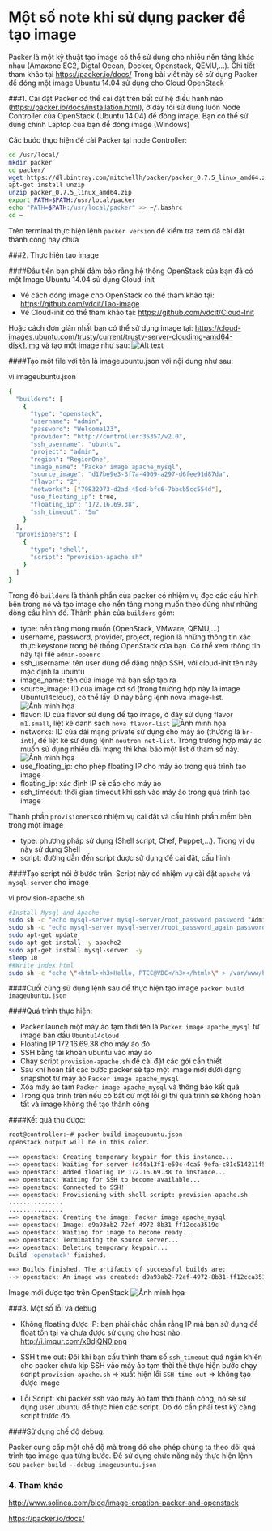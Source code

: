 # Một số note khi sử dụng packer để tạo image

Packer là một kỹ thuật tạo image có thể sử dụng cho nhiều nền tảng khác nhau (Amaxone EC2, Digtal Ocean, Docker, Openstack, QEMU,...). Chi tiết tham khảo tại https://packer.io/docs/
Trong bài viết này sẽ sử dụng Packer để đóng một image Ubuntu 14.04 sử dụng cho Cloud OpenStack

###1. Cài đặt
Packer có thể cài đặt trên bất cứ hệ điều hành nào (https://packer.io/docs/installation.html), ở đây tôi sử dụng luôn Node Controller của OpenStack (Ubuntu 14.04) để đóng image. Bạn có thể sử dụng chính Laptop của bạn để đóng image (Windows)

Các bước thực hiện để cài Packer tại node Controller:
```sh
cd /usr/local/
mkdir packer
cd packer/
wget https://dl.bintray.com/mitchellh/packer/packer_0.7.5_linux_amd64.zip
apt-get install unzip
unzip packer_0.7.5_linux_amd64.zip
export PATH=$PATH:/usr/local/packer
echo "PATH=$PATH:/usr/local/packer" >> ~/.bashrc
cd ~
```

Trên terminal thực hiện lệnh `packer version` để kiểm tra xem đã cài đặt thành công hay chưa

###2. Thực hiện tạo image

####Đầu tiên bạn phải đảm bảo rằng hệ thống OpenStack của bạn đã có một Image Ubuntu 14.04 sử dụng Cloud-init

-  Về cách đóng image cho OpenStack có thể tham khảo tại: https://github.com/vdcit/Tao-image
-  Về Cloud-init có thể tham khảo tại: https://github.com/vdcit/Cloud-Init

Hoặc cách đơn giản nhất bạn có thể sử dụng image tại: https://cloud-images.ubuntu.com/trusty/current/trusty-server-cloudimg-amd64-disk1.img và tạo một image như sau:
![Alt text](http://i.imgur.com/evCnBmO.png?1 )

####Tạo một file với tên là imageubuntu.json với nội dung như sau:

vi imageubuntu.json
```sh
{
  "builders": [
    {
      "type": "openstack",
      "username": "admin",
      "password": "Welcome123",
      "provider": "http://controller:35357/v2.0",
      "ssh_username": "ubuntu",
      "project": "admin",
      "region": "RegionOne",
      "image_name": "Packer image apache_mysql",
      "source_image": "d17be9e3-3f7a-4909-a297-d6fee91d87da",
      "flavor": "2",
      "networks": ["79832073-d2ad-45cd-bfc6-7bbcb5cc554d"],
      "use_floating_ip": true,
      "floating_ip": "172.16.69.38",
      "ssh_timeout": "5m"
    }
  ],
  "provisioners": [
    {
      "type": "shell",
      "script": "provision-apache.sh"
    }
  ]
}
```

Trong đó `builders` là thành phần của packer có nhiệm vụ đọc các cấu hình bên trong nó và tạo image cho nền tảng mong muốn theo đúng như những dòng cấu hình đó. Thành phần của `builders` gồm:
- type: nền tảng mong muốn (OpenStack, VMware, QEMU,...)
- username, password, provider, project, region là những thông tin xác thực keystone trong hệ thống OpenStack của bạn. Có thể xem thông tin này tại file `admin-openrc`
- ssh_username: tên user dùng để đăng nhập SSH, với cloud-init tên này mặc định là ubuntu
- image_name: tên của image mà bạn sắp tạo ra
- source_image: ID của image cơ sở (trong trường hợp này là image Ubuntu14cloud), có thể lấy ID này bằng lệnh nova image-list. 
![Ảnh minh họa](http://i.imgur.com/O5hsWmV.png)
- flavor: ID của flavor sử dụng để tạo image, ở đây sử dụng flavor `m1.small`, liệt kê danh sách `nova flavor-list` 
![Ảnh minh họa](http://i.imgur.com/Kmq02eT.png)
- networks: ID của dải mạng private sử dụng cho máy ảo (thường là `br-int`), để liệt kê sử dụng lệnh `neutron net-list`. Trong trường hợp máy ảo muốn sử dụng nhiều dải mạng thì khai báo một list ở tham số này. 
![Ảnh minh họa](http://i.imgur.com/5gBk2IY.png)
- use_floating_ip: cho phép floating IP cho máy ảo trong quá trình tạo image
- floating_ip: xác định IP sẽ cấp cho máy ảo 
- ssh_timeout: thời gian timeout khi ssh vào máy ảo trong quá trình tạo image

Thành phần `provisioners`có nhiệm vụ cài đặt và cấu hình phần mềm bên trong một image
- type: phương pháp sử dụng (Shell script, Chef, Puppet,...). Trong ví dụ này sử dụng Shell
- script: đường dẫn đến script được sử dụng để cài đặt, cấu hình

####Tạo script nói ở bước trên. Script này có nhiệm vụ cài đặt `apache` và `mysql-server` cho image

vi provision-apache.sh
```sh
#Install Mysql and Apache
sudo sh -c "echo mysql-server mysql-server/root_password password "Admin123" | debconf-set-selections"
sudo sh -c "echo mysql-server mysql-server/root_password_again password "Admin123" | debconf-set-selections"
sudo apt-get update
sudo apt-get install -y apache2
sudo apt-get install mysql-server  -y
sleep 10
##Write index.html
sudo sh -c "echo \"<html><h3>Hello, PTCC@VDC</h3></html>\" > /var/www/html/index.html"
```

####Cuối cùng sử dụng lệnh sau để thực hiện tạo image
`packer build imageubuntu.json`



####Quá trình thực hiện:
- Packer launch một máy ảo tạm thời tên là `Packer image apache_mysql` từ image ban đầu `Ubuntu14cloud`
- Floating IP 172.16.69.38 cho máy ảo đó
- SSH bằng tài khoản ubuntu vào máy ảo
- Chạy script `provision-apache.sh` để cài đặt các gói cần thiết
- Sau khi hoàn tất các bước packer sẽ tạo một image mới dưới dạng snapshot từ máy ảo `Packer image apache_mysql` 
- Xóa máy ảo tạm `Packer image apache_mysql` và thông báo kết quả
- Trong quá trình trên nếu có bất cứ một lỗi gì thì quá trình sẽ không hoàn tất và image không thể tạo thành công

####Kết quả thu được:
```sh
root@controller:~# packer build imageubuntu.json
openstack output will be in this color.

==> openstack: Creating temporary keypair for this instance...
==> openstack: Waiting for server (d44a13f1-e50c-4ca5-9efa-c81c514211f5) to become ready...
==> openstack: Added floating IP 172.16.69.38 to instance...
==> openstack: Waiting for SSH to become available...
==> openstack: Connected to SSH!
==> openstack: Provisioning with shell script: provision-apache.sh
...............
...............
==> openstack: Creating the image: Packer image apache_mysql
==> openstack: Image: d9a93ab2-72ef-4972-8b31-ff12cca3519c
==> openstack: Waiting for image to become ready...
==> openstack: Terminating the source server...
==> openstack: Deleting temporary keypair...
Build 'openstack' finished.

==> Builds finished. The artifacts of successful builds are:
--> openstack: An image was created: d9a93ab2-72ef-4972-8b31-ff12cca3519c
```

Image mới được tạo trên OpenStack
![Ảnh minh họa](http://i.imgur.com/jWu6SGN.png)

###3. Một số lỗi và debug

- Không floating được IP: bạn phải chắc chắn rằng IP mà bạn sử dụng để float tồn tại và chưa được sử dụng cho host nào. http://i.imgur.com/xBdjQN0.png 
 
- SSH time out: Đôi khi bạn cấu thình tham số `ssh_timeout` quá ngắn khiến cho packer chưa kịp SSH vào máy ảo tạm thời thể thực hiện bước chạy script `provision-apache.sh` => xuất hiện lỗi `SSH time out` => không tạo được image

- Lỗi Script: khi packer ssh vào máy ảo tạm thời thành công, nó sẽ sử dụng user ubuntu để thực hiện các script. Do đó cần phải test kỹ càng script trước đó.
 
####Sử dụng chế độ debug:

Packer cung cấp một chế độ mà trong đó cho phép chúng ta theo dõi quá trình tạo image qua từng bước. Để sử dụng chức năng này thực hiện lệnh sau `packer build --debug imageubuntu.json`


### 4. Tham khảo

http://www.solinea.com/blog/image-creation-packer-and-openstack

https://packer.io/docs/


